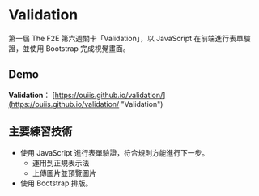 # Validation

第一屆 The F2E 第六週關卡「Validation」，以 JavaScript 在前端進行表單驗證，並使用 Bootstrap 完成視覺畫面。

## Demo

**Validation**：
[https://ouiis.github.io/validation/](https://ouiis.github.io/validation/ "Validation")

## 主要練習技術

* 使用 JavaScript 進行表單驗證，符合規則方能進行下一步。
  * 運用到正規表示法
  * 上傳圖片並預覽圖片
* 使用 Bootstrap 排版。
